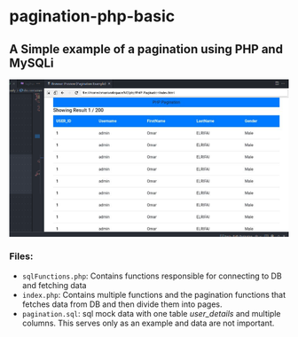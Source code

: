 # pagination-php-basic

## A Simple example of a pagination using PHP and MySQLi
![screenshot](screenshot.png)
### Files:

- `sqlFunctions.php`: Contains functions responsible for connecting to DB and fetching data
- `index.php`: Contains multiple functions and the pagination functions that fetches data from DB and then divide them into pages.
- `pagination.sql`: sql mock data with one table *user_details* and multiple columns. This serves only as an example and data are not important.
